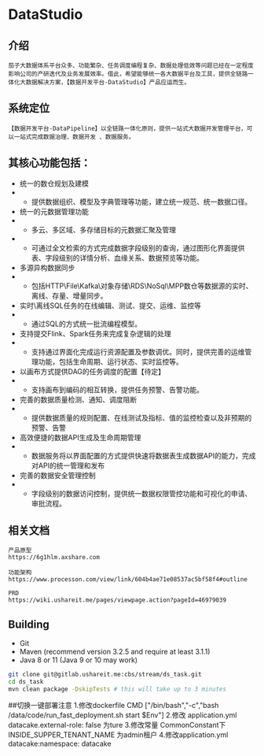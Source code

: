 # DataStudio

## 介绍
```
茄子大数据体系平台众多、功能繁杂、任务调度编程复杂、数据处理低效等问题已经在一定程度影响公司的产研迭代及业务发展效率。借此，希望能够统一各大数据平台及工具，提供全链路一体化大数据解决方案，【数据开发平台-DataStudio】产品应运而生。
```

## 系统定位
```
【数据开发平台-DataPipeline】以全链路一体化原则，提供一站式大数据开发管理平台，可以一站式完成数据治理、数据开发 、数据服务。
```
## 其核心功能包括：
*  统一的数仓规划及建模
*  *  提供数据组织、模型及字典管理等功能，建立统一规范、统一数据口径。
*  统一的元数据管理功能
*  *  多云、多区域、多存储目标的元数据汇聚及管理
*  *  可通过全文检索的方式完成数据字段级别的查询，通过图形化界面提供表、字段级别的详情分析、血缘关系、数据预览等功能。
*  多源异构数据同步
*  *  包括HTTP\File\Kafka\对象存储\RDS\NoSql\MPP数仓等数据源的实时、离线、存量、增量同步。
*  实时\离线SQL任务的在线编辑、测试、提交、运维、监控等
*  *  通过SQL的方式统一批流编程模型。
*  支持提交Flink、Spark任务来完成复杂逻辑的处理
*  *  支持通过界面化完成运行资源配置及参数调优。同时，提供完善的运维管理功能，包括生命周期、运行状态、实时监控等。
*  以画布方式提供DAG的任务调度的配置【待定】
*  *  支持画布到编码的相互转换，提供任务预警、告警功能。
*  完善的数据质量检测、通知、调度阻断
*  *  提供数据质量的规则配置、在线测试及指标、值的监控检查以及非预期的预警、告警
*  高效便捷的数据API生成及生命周期管理
*  *  数据服务将以界面配置的方式提供快速将数据表生成数据API的能力，完成对API的统一管理和发布
*  完善的数据安全管理控制
*  *  字段级别的数据访问控制，提供统一数据权限管控功能和可视化的申请、审批流程。

## 相关文档
```
产品原型
https://6g1hlm.axshare.com

功能架构
https://www.processon.com/view/link/604b4ae71e08537ac5bf58f4#outline

PRD
https://wiki.ushareit.me/pages/viewpage.action?pageId=46979039

```

## Building 

* Git
* Maven (recommend version 3.2.5 and require at least 3.1.1)
* Java 8 or 11 (Java 9 or 10 may work)

```bash
git clone git@gitlab.ushareit.me:cbs/stream/ds_task.git
cd ds_task
mvn clean package -DskipTests # this will take up to 3 minutes

```

##切换一键部署注意
1.修改dockerfile CMD ["/bin/bash","-c","bash /data/code/run_fast_deployment.sh start $Env"]
2.修改 application.yml  datacake.external-role:  false 为ture 
3.修改常量 CommonConstant下 INSIDE_SUPPER_TENANT_NAME 为admin租户
4.修改application.yml  datacake:namespace: datacake